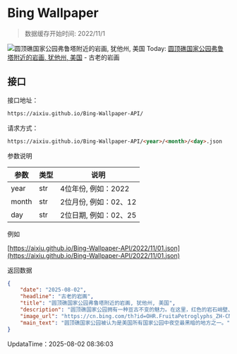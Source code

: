 # Bing Wallpaper

> 数据缓存开始时间: 2022/11/1

![圆顶礁国家公园弗鲁塔附近的岩画, 犹他州, 美国](https://cn.bing.com/th?id=OHR.FruitaPetroglyphs_ZH-CN5423905955_1920x1080.webp)
Today: [圆顶礁国家公园弗鲁塔附近的岩画, 犹他州, 美国](https://cn.bing.com/th?id=OHR.FruitaPetroglyphs_ZH-CN5423905955_1920x1080.webp) - 古老的岩画

## 接口

接口地址：

```html
https://aixiu.github.io/Bing-Wallpaper-API/
```

请求方式：

```html
https://aixiu.github.io/Bing-Wallpaper-API/<year>/<month>/<day>.json
```

参数说明

| 参数 | 类型 | 说明 |
| - | - | - |
| year | str | 4位年份, 例如：2022 |
| month | str | 2位月份, 例如：02、12 |
| day | str | 2位日期, 例如：02、25 |

例如

[https://aixiu.github.io/Bing-Wallpaper-API/2022/11/01.json](https://aixiu.github.io/Bing-Wallpaper-API/2022/11/01.json)

返回数据

```json
{
    "date": "2025-08-02",
    "headline": "古老的岩画",
    "title": "圆顶礁国家公园弗鲁塔附近的岩画, 犹他州, 美国",
    "description": "圆顶礁国家公园拥有一种亘古不变的魅力。在这里，红色的岩石峭壁、蜿蜒的峡谷与古老的故事，在犹他州沙漠的天空下彼此交织。1971年，这里被正式指定为国家公园。它不仅因鲜明的地质景观而引人驻足，更因那刻印在大地上的古老叙事与文化遗产而让人驻足沉思。",
    "image_url": "https://cn.bing.com/th?id=OHR.FruitaPetroglyphs_ZH-CN5423905955_1920x1080.webp",
    "main_text": "圆顶礁国家公园被认为是美国所有国家公园中夜空最黑暗的地方之一。"
}
```

UpdataTime：2025-08-02 08:36:03
